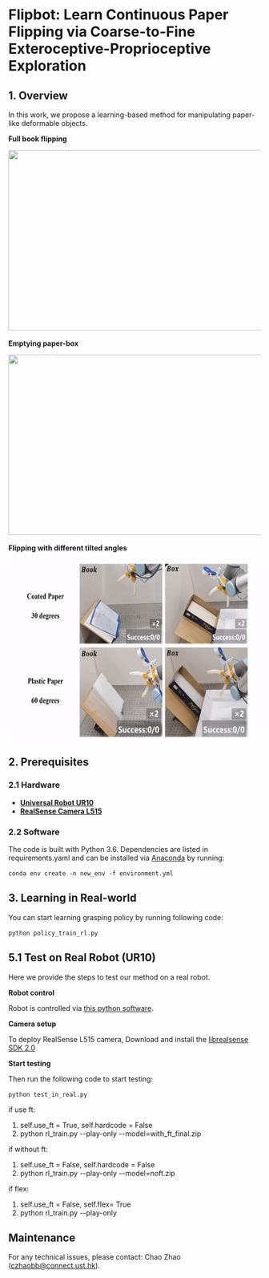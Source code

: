 # Flipbot: Learn Continuous Paper Flipping via Coarse-to-Fine Exteroceptive-Proprioceptive Exploration


## 1. Overview
In this work, we propose a learning-based method for manipulating paper-like deformable objects.

**Full book flipping**

<p align = "center">
<img src="1.gif" width="640" height="360"> 
</p>

**Emptying paper-box**

<p align = "center">
<img src="2.gif" width="640" height="360"> 
</p>

**Flipping with different tilted angles**

<p align = "center">
<img src="3.gif" width="640" height="360"> 
</p>


## 2. Prerequisites
### 2.1 Hardware
- [**Universal Robot UR10**](https://www.universal-robots.com/products/ur10-robot/)
- [**RealSense Camera L515**](https://www.intelrealsense.com/lidar-camera-l515/)

### 2.2 Software
The code is built with Python 3.6. Dependencies are listed in requirements.yaml and can be installed via [Anaconda](https://www.anaconda.com/) by running:

    conda env create -n new_env -f environment.yml
    
## 3. Learning in Real-world

You can start learning grasping policy by running following code:
```
python policy_train_rl.py
```

## 5.1 Test on Real Robot (UR10)
Here we provide the steps to test our method on a real robot.

**Robot control**

Robot is controlled via [this python software](https://github.com/SintefManufacturing/python-urx).

**Camera setup**

To deploy RealSense L515 camera,
Download and install the [librealsense SDK 2.0](https://github.com/IntelRealSense/librealsense)

**Start testing**

Then run the following code to start testing:
```
python test_in_real.py
```
if use ft:
1. self.use_ft = True, self.hardcode = False 
2. python rl_train.py --play-only --model=with_ft_final.zip

if without ft:
1. self.use_ft = False, self.hardcode = False
2. python rl_train.py --play-only --model=noft.zip

if flex:
1. self.use_ft = False, self.flex= True
2. python rl_train.py --play-only

## Maintenance 
For any technical issues, please contact: Chao Zhao (czhaobb@connect.ust.hk).
